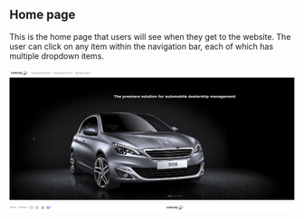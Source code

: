 ## Home page

This is the home page that users will see when they get to the website. The user can click on any item within the navigation bar, each of which has multiple dropdown items.

![home page](wireframes/homepage.png)

## 